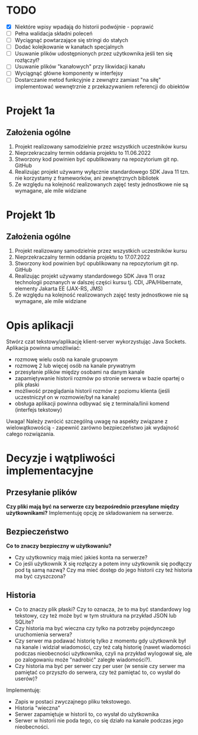 # TODO
- [x] Niektóre wpisy wpadają do historii podwójnie - poprawić
- [ ] Pełna walidacja składni poleceń
- [ ] Wyciągnąć powtarzające się stringi do stałych
- [ ] Dodać kolejkowanie w kanałach specjalnych
- [ ] Usuwanie plików udostępnionych przez użytkownika jeśli ten się rozłączył?
- [ ] Usuwanie plików "kanałowych" przy likwidacji kanału
- [ ] Wyciągnąć główne komponenty w interfejsy
- [ ] Dostarczanie metod funkcyjnie z zewnątrz zamiast "na siłę" implementować wewnętrznie z przekazywaniem referencji do obiektów

# Projekt 1a
## Założenia ogólne
1. Projekt realizowany samodzielnie przez wszystkich uczestników kursu
2. Nieprzekraczalny termin oddania projektu to 11.06.2022
3. Stworzony kod powinien być opublikowany na repozytorium git np. GitHub
4. Realizując projekt używamy wyłącznie standardowego SDK Java 11 tzn. nie korzystamy z frameworków, ani zewnętrznych bibliotek
5. Ze względu na kolejność realizowanych zajęć testy jednostkowe nie są wymagane, ale mile widziane

# Projekt 1b
## Założenia ogólne
1. Projekt realizowany samodzielnie przez wszystkich uczestników kursu
2. Nieprzekraczalny termin oddania projektu to 17.07.2022
3. Stworzony kod powinien być opublikowany na repozytorium git np. GitHub
4. Realizując projekt używamy standardowego SDK Java 11 oraz technologii poznanych w dalszej części kursu tj. CDI, JPA/Hibernate, elementy Jakarta EE (JAX-RS, JMS)
5. Ze względu na kolejność realizowanych zajęć testy jednostkowe nie są wymagane, ale mile widziane

# Opis aplikacji
Stwórz czat tekstowy/aplikację klient-server wykorzystując Java Sockets. Aplikacja powinna umożliwiać:
- rozmowę wielu osób na kanale grupowym
- rozmowę 2 lub więcej osób na kanale prywatnym
- przesyłanie plików między osobami na danym kanale
- zapamiętywanie historii rozmów po stronie serwera w bazie opartej o plik płaski
- możliwość przeglądania historii rozmów z poziomu klienta (jeśli uczestniczył on w rozmowie/był na kanale)
- obsługa aplikacji powinna odbywać się z terminala/linii komend (interfejs tekstowy)

Uwaga! Należy zwrócić szczególną uwagę na aspekty związane z wielowątkowością - zapewnić zarówno bezpieczeństwo jak wydajność całego rozwiązania.

# Decyzje i wątpliwości implementacyjne

## Przesyłanie plików
**Czy pliki mają być na serwerze czy bezpośrednio przesyłane między użytkownikami?**
Implementuję opcję ze składowaniem na serwerze.

## Bezpieczeństwo
**Co to znaczy bezpieczny w użytkowaniu?**
- Czy użytkownicy mają mieć jakieś konta na serwerze?
- Co jeśli użytkownik X się rozłączy a potem inny użytkownik się podłączy pod tą samą nazwą? Czy ma mieć dostęp do jego historii czy też historia ma być czyszczona?

## Historia
- Co to znaczy plik płaski? Czy to oznacza, że to ma być standardowy log tekstowy, czy też może być w tym struktura na przykład JSON lub SQLite?
- Czy historia ma być wieczna czy tylko na potrzeby pojedynczego uruchomienia serwera?
- Czy serwer ma podawać historię tylko z momentu gdy użytkownik był na kanale i widział wiadomości, czy też całą historię (nawet wiadomości podczas nieobecności użytkownika, czyli na przykład wylogował się, ale po zalogowaniu może "nadrobić" zaległe wiadomości?).
- Czy historia ma być per serwer czy per user (w sensie czy serwer ma pamiętać co przyszło do serwera, czy też pamiętać to, co wysłał do userów)?

Implementuję:
- Zapis w postaci zwyczajnego pliku tekstowego.
- Historia "wieczna"
- Serwer zapamiętuje w historii to, co wysłał do użytkownika
- Serwer w historii nie poda tego, co się działo na kanale podczas jego nieobecności.
